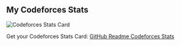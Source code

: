 ## My Codeforces Stats

![Codeforces Stats Card](https://codeforces-stats-api.herokuapp.com/stats?username=bughead&theme=1)

Get your Codeforces Stats Card: [GitHub Readme Codeforces Stats](https://github.com/wweverma1/github-readme-codeforces-stats)

